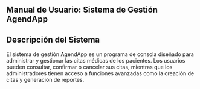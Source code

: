 ## Manual de Usuario: Sistema de Gestión AgendApp
## Descripción del Sistema
El sistema de gestión AgendApp es un programa de consola diseñado para administrar y gestionar las citas médicas de los pacientes. Los usuarios pueden consultar, confirmar o cancelar sus citas, mientras que los administradores tienen acceso a funciones avanzadas como la creación de citas y generación de reportes.
